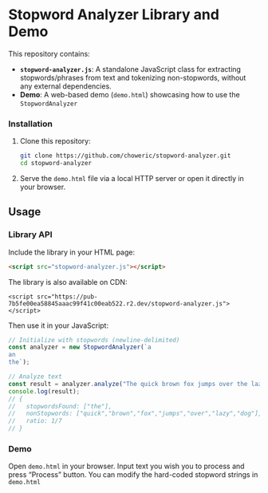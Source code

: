 # Stopword Analyzer Library and Demo

This repository contains:

- **`stopword-analyzer.js`**: A standalone JavaScript class for extracting stopwords/phrases from text and tokenizing non-stopwords, without any external dependencies.
- **Demo**: A web-based demo (`demo.html`) showcasing how to use the `StopwordAnalyzer`&#x20;

### Installation

1. Clone this repository:
   ```sh
   git clone https://github.com/choweric/stopword-analyzer.git
   cd stopword-analyzer
   ```
2. Serve the `demo.html` file via a local HTTP server or open it directly in your browser.

## Usage

### Library API

Include the library in your HTML page:

```html
<script src="stopword-analyzer.js"></script>
```

The library is also available on CDN:

```
<script src="https://pub-7b5fe00ea58845aaac99f41c00eab522.r2.dev/stopword-analyzer.js"></script>
```

Then use it in your JavaScript:

```js
// Initialize with stopwords (newline-delimited)
const analyzer = new StopwordAnalyzer(`a
an
the`);

// Analyze text
const result = analyzer.analyze("The quick brown fox jumps over the lazy dog.");
console.log(result);
// {
//   stopwordsFound: ["the"],
//   nonStopwords: ["quick","brown","fox","jumps","over","lazy","dog"],
//   ratio: 1/7
// }
```

### Demo

Open `demo.html` in your browser. Input text you wish you to process and press “Process” button. You can modify the hard-coded stopword strings in `demo.html`

